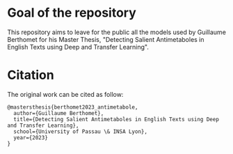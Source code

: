 # Goal of the repository

This repository aims to leave for the public all the models used by Guillaume Berthomet for his Master Thesis, "Detecting Salient Antimetaboles in English Texts using Deep and Transfer Learning".

# Citation

The original work can be cited as follow:
```
@mastersthesis{berthomet2023_antimetabole,
  author={Guillaume Berthomet},
  title={Detecting Salient Antimetaboles in English Texts using Deep and Transfer Learning},
  school={University of Passau \& INSA Lyon},
  year={2023}
}
```
